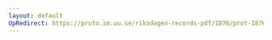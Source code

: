 ```yaml
---
layout: default
UpRedirect: https://pruto.im.uu.se/riksdagen-records-pdf/1876/prot-1876--ak--048/prot-1876--ak--048_002.pdf
---
```

